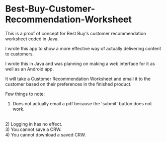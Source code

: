 # Best-Buy-Customer-Recommendation-Worksheet
This is a proof of concept for Best Buy's customer recommendation worksheet coded in Java.

I wrote this app to show a more effective way of actually delivering content to customers.

I wrote this in Java and was planning on making a web interface for it as well as an Android app.

It will take a Customer Recommendation Worksheet and email it to the customer based on their preferences
in the finished product.

Few things to note:

1) Does not actually email a pdf because the 'submit' button does not work.
<br>
2) Logging in has no effect.
<br>
3) You cannot save a CRW.
<br>
4) You cannot download a saved CRW.
